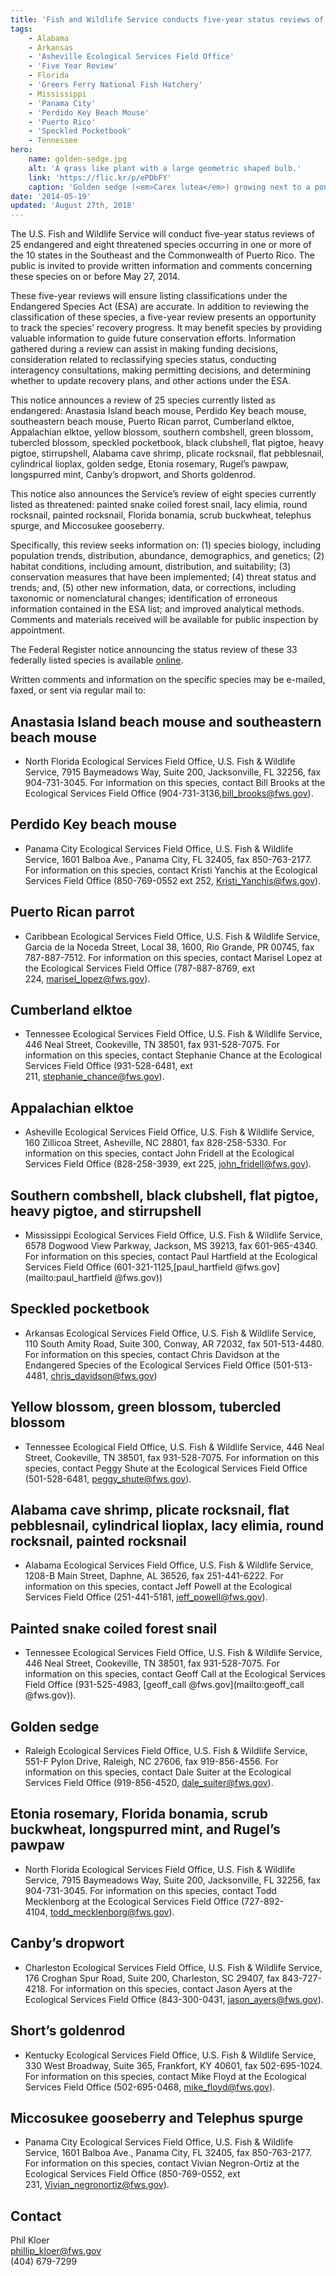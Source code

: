 ```yaml
---
title: 'Fish and Wildlife Service conducts five-year status reviews of 33 southeastern species'
tags:
    - Alabama
    - Arkansas
    - 'Asheville Ecological Services Field Office'
    - 'Five Year Review'
    - Florida
    - 'Greers Ferry National Fish Hatchery'
    - Mississippi
    - 'Panama City'
    - 'Perdido Key Beach Mouse'
    - 'Puerto Rico'
    - 'Speckled Pocketbook'
    - Tennessee
hero:
    name: golden-sedge.jpg
    alt: 'A grass like plant with a large geometric shaped bulb.'
    link: 'https://flic.kr/p/ePDbFY'
    caption: 'Golden sedge (<em>Carex lutea</em>) growing next to a pond cypress tree in Pender County, NC. Photo by Dale Suiter, USFWS.'
date: '2014-05-19'
updated: 'August 27th, 2018'
---
```


The U.S. Fish and Wildlife Service will conduct five-year status reviews of 25 endangered and eight threatened species occurring in one or more of the 10 states in the Southeast and the Commonwealth of Puerto Rico. The public is invited to provide written information and comments concerning these species on or before May 27, 2014.

These five-year reviews will ensure listing classifications under the Endangered Species Act (ESA) are accurate. In addition to reviewing the classification of these species, a five-year review presents an opportunity to track the species’ recovery progress. It may benefit species by providing valuable information to guide future conservation efforts. Information gathered during a review can assist in making funding decisions, consideration related to reclassifying species status, conducting interagency consultations, making permitting decisions, and determining whether to update recovery plans, and other actions under the ESA.

This notice announces a review of 25 species currently listed as endangered: Anastasia Island beach mouse, Perdido Key beach mouse, southeastern beach mouse, Puerto Rican parrot, Cumberland elktoe, Appalachian elktoe, yellow blossom, southern combshell, green blossom, tubercled blossom, speckled pocketbook, black clubshell, flat pigtoe, heavy pigtoe, stirrupshell, Alabama cave shrimp, plicate rocksnail, flat pebblesnail, cylindrical lioplax, golden sedge, Etonia rosemary, Rugel’s pawpaw, longspurred mint, Canby’s dropwort, and Shorts goldenrod.

This notice also announces the Service’s review of eight species currently listed as threatened: painted snake coiled forest snail, lacy elimia, round rocksnail, painted rocksnail, Florida bonamia, scrub buckwheat, telephus spurge, and Miccosukee gooseberry.

Specifically, this review seeks information on: (1) species biology, including population trends, distribution, abundance, demographics, and genetics; (2) habitat conditions, including amount, distribution, and suitability; (3) conservation measures that have been implemented; (4) threat status and trends; and, (5) other new information, data, or corrections, including taxonomic or nomenclatural changes; identification of erroneous information contained in the ESA list; and improved analytical methods. Comments and materials received will be available for public inspection by appointment.

The Federal Register notice announcing the status review of these 33 federally listed species is available [online](https://www.federalregister.gov/articles/2014/03/25/2014-06502/endangered-and-threatened-wildlife-and-plants-5-year-status-reviews-of-33-southeastern-species).

Written comments and information on the specific species may be e-mailed, faxed, or sent via regular mail to:

## Anastasia Island beach mouse and southeastern beach mouse

- North Florida Ecological Services Field Office, U.S. Fish & Wildlife Service, 7915 Baymeadows Way, Suite 200, Jacksonville, FL 32256, fax 904-731-3045\. For information on this species, contact Bill Brooks at the Ecological Services Field Office (904-731-3136,[bill_brooks@fws.gov](mailto:bill_brooks@fws.gov)).

## Perdido Key beach mouse

- Panama City Ecological Services Field Office, U.S. Fish & Wildlife Service, 1601 Balboa Ave., Panama City, FL 32405, fax 850-763-2177\. For information on this species, contact Kristi Yanchis at the Ecological Services Field Office (850-769-0552 ext 252, [Kristi_Yanchis@fws.gov](mailto:Kristi_Yanchis@fws.gov)).

## Puerto Rican parrot

- Caribbean Ecological Services Field Office, U.S. Fish & Wildlife Service, Garcia de la Noceda Street, Local 38, 1600, Rio Grande, PR 00745, fax 787-887-7512\. For information on this species, contact Marisel Lopez at the Ecological Services Field Office (787-887-8769, ext 224, [marisel_lopez@fws.gov](mailto:marisel_lopez@fws.gov)).

## Cumberland elktoe

- Tennessee Ecological Services Field Office, U.S. Fish & Wildlife Service, 446 Neal Street, Cookeville, TN 38501, fax 931-528-7075\. For information on this species, contact Stephanie Chance at the Ecological Services Field Office (931-528-6481, ext 211, [stephanie_chance@fws.gov](mailto:stephanie_chance@fws.gov)).

## Appalachian elktoe

- Asheville Ecological Services Field Office, U.S. Fish & Wildlife Service, 160 Zillicoa Street, Asheville, NC 28801, fax 828-258-5330. For information on this species, contact John Fridell at the Ecological Services Field Office (828-258-3939, ext 225, [john_fridell@fws.gov](mailto:john_fridell@fws.gov)).

## Southern combshell, black clubshell, flat pigtoe, heavy pigtoe, and stirrupshell

- Mississippi Ecological Services Field Office, U.S. Fish & Wildlife Service, 6578 Dogwood View Parkway, Jackson, MS 39213, fax 601-965-4340\. For information on this species, contact Paul Hartfield at the Ecological Services Field Office (601-321-1125,[paul_hartfield @fws.gov](mailto:paul_hartfield @fws.gov))

## Speckled pocketbook

- Arkansas Ecological Services Field Office, U.S. Fish & Wildlife Service, 110 South Amity Road, Suite 300, Conway, AR 72032, fax 501-513-4480\. For information on this species, contact Chris Davidson at the Endangered Species of the Ecological Services Field Office (501-513-4481, [chris_davidson@fws.gov](mailto:chris_davidson@fws.gov))

## Yellow blossom, green blossom, tubercled blossom

- Tennessee Ecological Field Office, U.S. Fish & Wildlife Service, 446 Neal Street, Cookeville, TN 38501, fax 931-528-7075\. For information on this species, contact Peggy Shute at the Ecological Services Field Office (501-528-6481, [peggy_shute@fws.gov](mailto:peggy_shute@fws.gov)).

## Alabama cave shrimp, plicate rocksnail, flat pebblesnail, cylindrical lioplax, lacy elimia, round rocksnail, painted rocksnail

- Alabama Ecological Services Field Office, U.S. Fish & Wildlife Service, 1208-B Main Street, Daphne, AL 36526, fax 251-441-6222\. For information on this species, contact Jeff Powell at the Ecological Services Field Office (251-441-5181, [jeff_powell@fws.gov](mailto:jeff_powell@fws.gov)).

## Painted snake coiled forest snail

- Tennessee Ecological Services Field Office, U.S. Fish & Wildlife Service, 446 Neal Street, Cookeville, TN 38501, fax 931-528-7075\. For information on this species, contact Geoff Call at the Ecological Services Field Office (931-525-4983, [geoff_call @fws.gov](mailto:geoff_call @fws.gov)).

## Golden sedge

- Raleigh Ecological Services Field Office, U.S. Fish & Wildlife Service, 551-F Pylon Drive, Raleigh, NC 27606, fax 919-856-4556\. For information on this species, contact Dale Suiter at the Ecological Services Field Office (919-856-4520, [dale_suiter@fws.gov](mailto:dale_suiter@fws.gov)).

## Etonia rosemary, Florida bonamia, scrub buckwheat, longspurred mint, and Rugel’s pawpaw

- North Florida Ecological Services Field Office, U.S. Fish & Wildlife Service, 7915 Baymeadows Way, Suite 200, Jacksonville, FL 32256, fax 904-731-3045\. For information on this species, contact Todd Mecklenborg at the Ecological Services Field Office (727-892-4104, [todd_mecklenborg@fws.gov](mailto:todd_mecklenborg@fws.gov)).

## Canby’s dropwort

- Charleston Ecological Services Field Office, U.S. Fish & Wildlife Service, 176 Croghan Spur Road, Suite 200, Charleston, SC 29407, fax 843-727-4218\. For information on this species, contact Jason Ayers at the Ecological Services Field Office (843-300-0431, [jason_ayers@fws.gov](mailto:jason_ayers@fws.gov)).

## Short’s goldenrod

- Kentucky Ecological Services Field Office, U.S. Fish & Wildlife Service, 330 West Broadway, Suite 365, Frankfort, KY 40601, fax 502-695-1024\. For information on this species, contact Mike Floyd at the Ecological Services Field Office (502-695-0468, [mike_floyd@fws.gov](mailto:mike_floyd@fws.gov)).

## Miccosukee gooseberry and Telephus spurge

- Panama City Ecological Services Field Office, U.S. Fish & Wildlife Service, 1601 Balboa Ave., Panama City, FL 32405, fax 850-763-2177\. For information on this species, contact Vivian Negron-Ortiz at the Ecological Services Field Office (850-769-0552, ext 231, [Vivian_negronortiz@fws.gov](mailto:Vivian_negronortiz@fws.gov)).

## Contact
Phil Kloer  
[phillip_kloer@fws.gov](mailto:phillip_kloer@fws.gov)  
(404) 679-7299  
